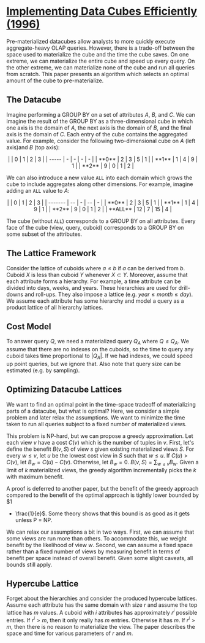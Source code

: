 # [Implementing Data Cubes Efficiently (1996)](https://scholar.google.com/scholar?cluster=9112921129698038148&hl=en&as_sdt=0,5)
Pre-materialized datacubes allow analysts to more quickly execute
aggregate-heavy OLAP queries. However, there is a trade-off between the space
used to materialize the cube and the time the cube saves. On one extreme, we
can materialize the entire cube and speed up every query. On the other extreme,
we can materialize none of the cube and run all queries from scratch. This
paper presents an algorithm which selects an optimal amount of the cube to
pre-materialize.

## The Datacube
Imagine performing a GROUP BY on a set of attributes $A$, $B$, and $C$. We can
imagine the result of the GROUP BY as a three-dimensional cube in which one
axis is the domain of $A$, the next axis is the domain of $B$, and the final
axis is the domain of $C$. Each entry of the cube contains the aggregated
value. For example, consider the following two-dimensional cube on $A$ (left
axis)and $B$ (top axis):

<center>
|       | 0 | 1 | 2 | 3 |
| ----- | - | - | - | - |
| **0** | 2 | 3 | 5 | 1 |
| **1** | 1 | 4 | 9 | 1 |
| **2** | 9 | 0 | 1 | 2 |
</center>

We can also introduce a new value `ALL` into each domain which grows the cube
to include aggregates along other dimensions. For example, imagine adding an
`ALL` value to $A$:

<center>
|         | 0  | 1 | 2  | 3 |
| ------- | -- | - | -- | - |
| **0**   | 2  | 3 | 5  | 1 |
| **1**   | 1  | 4 | 9  | 1 |
| **2**   | 9  | 0 | 1  | 2 |
| **ALL** | 12 | 7 | 15 | 4 |
</center>

The cube (without `ALL`) corresponds to a GROUP BY on all attributes. Every
face of the cube (view, query, cuboid) corresponds to a GROUP BY on some subset
of the attributes.

## The Lattice Framework
Consider the lattice of cuboids where $a \leq b$ if $a$ can be derived from
$b$. Cuboid $X$ is less than cuboid $Y$ whenever $X \subset Y$. Moreover,
assume that each attribute forms a hierarchy. For example, a time attribute can
be divided into days, weeks, and years. These hierarchies are used for
drill-downs and roll-ups. They also impose a lattice (e.g. $year \leq month
\leq day$). We assume each attribute has some hierarchy and model a query as a
product lattice of all hierarchy lattices.

## Cost Model
To answer query $Q$, we need a materialized query $Q_A$ where $Q \leq Q_A$. We
assume that there are no indexes on the cuboids, so the time to query any
cuboid takes time proportional to $|Q_A|$. If we had indexes, we could speed up
point queries, but we ignore that. Also note that query size can be estimated
(e.g. by sampling).

## Optimizing Datacube Lattices
We want to find an optimal point in the time-space tradeoff of materializing
parts of a datacube, but what is optimal? Here, we consider a simple problem
and later relax the assumptions. We want to minimize the time taken to run all
queries subject to a fixed number of materialized views.

This problem is NP-hard, but we can propose a greedy approximation. Let each
view $v$ have a cost $C(v)$ which is the number of tuples in $v$. First, let's
define the benefit $B(v, S)$ of view $s$ given existing materialized views $S$.
For every $w \leq v$, let $u$ be the lowest cost view in $S$ such that $w \leq
u$. If $C(u) > C(v)$, let $B_w = C(u) - C(v)$. Otherwise, let $B_w = 0$. $B(v,
S) = \sum_{w \leq v} B_w$. Given a limit of $k$ materialized views, the greedy
algorithm incrementally picks the $k$ with maximum benefit.

A proof is deferred to another paper, but the benefit of the greedy approach
compared to the benefit of the optimal approach is tightly lower bounded by $1
- \frac{1}{e}$. Some theory shows that this bound is as good as it gets unless
P = NP.

We can relax our assumptions a bit in two ways. First, we can assume that some
views are run more than others. To accommodate this, we weight benefit by the
likelihood of view $w$. Second, we can assume a fixed space rather than a fixed
number of views by measuring benefit in terms of benefit per space instead of
overall benefit. Given some slight caveats, all bounds still apply.

## Hypercube Lattice
Forget about the hierarchies and consider the produced hypercube lattices.
Assume each attribute has the same domain with size $r$ and assume the top
lattice has $m$ values. A cuboid with $i$ attributes has approximately $r^i$
possible entries. If $r^i > m$, then it only really has $m$ entries. Otherwise
it has $m$. If $r^i > m$, then there is no reason to materialize the view. The
paper describes the space and time for various parameters of $r$ and $m$.

<script type="text/javascript" async
  src="https://cdnjs.cloudflare.com/ajax/libs/mathjax/2.7.1/MathJax.js?config=TeX-MML-AM_CHTML">
</script>
